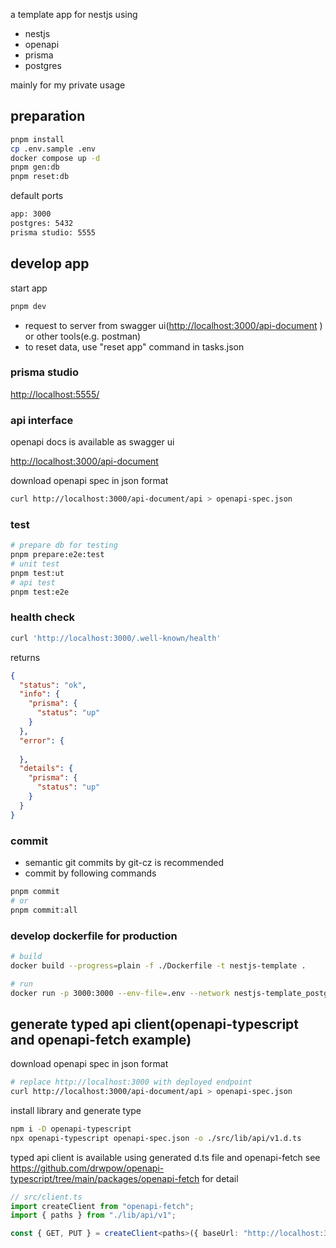 a template app for nestjs using

- nestjs
- openapi
- prisma
- postgres

mainly for my private usage

## preparation

```sh
pnpm install
cp .env.sample .env
docker compose up -d
pnpm gen:db
pnpm reset:db
```

default ports

```txt
app: 3000
postgres: 5432
prisma studio: 5555
```

## develop app

start app

```sh
pnpm dev
```

- request to server from swagger ui(<http://localhost:3000/api-document> ) or other tools(e.g. postman)
- to reset data, use "reset app" command in tasks.json

### prisma studio

<http://localhost:5555/>

### api interface

openapi docs is available as swagger ui

<http://localhost:3000/api-document>

download openapi spec in json format

```sh
curl http://localhost:3000/api-document/api > openapi-spec.json
```

### test

```sh
# prepare db for testing
pnpm prepare:e2e:test
# unit test
pnpm test:ut
# api test
pnpm test:e2e
```

### health check

```sh
curl 'http://localhost:3000/.well-known/health'
```

returns

```json
{
  "status": "ok",
  "info": {
    "prisma": {
      "status": "up"
    }
  },
  "error": {
    
  },
  "details": {
    "prisma": {
      "status": "up"
    }
  }
}
```

### commit

- semantic git commits by git-cz is recommended
- commit by following commands

```sh
pnpm commit
# or
pnpm commit:all
```

### develop dockerfile for production

```sh
# build
docker build --progress=plain -f ./Dockerfile -t nestjs-template .

# run
docker run -p 3000:3000 --env-file=.env --network nestjs-template_postgres nestjs-template
```

## generate typed api client(openapi-typescript and openapi-fetch example)

download openapi spec in json format

```sh
# replace http://localhost:3000 with deployed endpoint
curl http://localhost:3000/api-document/api > openapi-spec.json
```

install library and generate type

```sh
npm i -D openapi-typescript
npx openapi-typescript openapi-spec.json -o ./src/lib/api/v1.d.ts
```

typed api client is available using generated d.ts file and openapi-fetch
see <https://github.com/drwpow/openapi-typescript/tree/main/packages/openapi-fetch> for detail

```typescript
// src/client.ts
import createClient from "openapi-fetch";
import { paths } from "./lib/api/v1";

const { GET, PUT } = createClient<paths>({ baseUrl: "http://localhost:3000/" });
```
